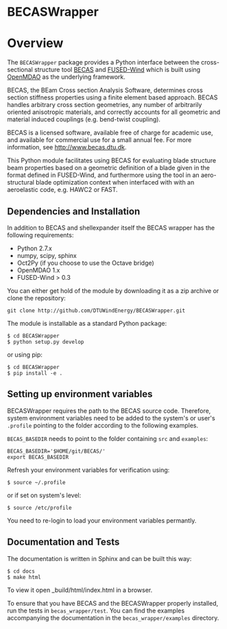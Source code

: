 # BECASWrapper

# Overview

The `BECASWrapper` package provides a Python interface between the cross-sectional structure tool [BECAS](http://www.becas.dtu.dk) and [FUSED-Wind](http://fusedwind.org) which is built using [OpenMDAO](http://openmdao.org) as the underlying framework.

BECAS, the BEam Cross section Analysis Software, determines cross section stiffness properties using a finite element based approach. BECAS handles arbitrary cross section geometries, any number of arbitrarily oriented anisotropic materials, and correctly accounts for all geometric and material induced couplings (e.g. bend-twist coupling).

BECAS is a licensed software, available free of charge for academic use, and available for commercial use for a small annual fee. For more information, see  http://www.becas.dtu.dk.

This Python module facilitates using BECAS for evaluating blade structure beam properties based on a geometric definition of a blade given in the format defined in FUSED-Wind, and furthermore using the tool in an aero-structural blade optimization context when interfaced with with an aeroelastic code, e.g. HAWC2 or FAST.

## Dependencies and Installation

In addition to BECAS  and shellexpander itself the BECAS wrapper has the following requirements:

* Python 2.7.x
* numpy, scipy, sphinx
* Oct2Py (if you choose to use the Octave bridge)
* OpenMDAO 1.x
* FUSED-Wind > 0.3

You can either get hold of the module by downloading it as a zip archive or clone the repository:

    git clone http://github.com/DTUWindEnergy/BECASWrapper.git

The module is installable as a standard Python package:

    $ cd BECASWrapper
    $ python setup.py develop

or using pip:

    $ cd BECASWrapper
    $ pip install -e .
    
## Setting up environment variables

BECASWrapper requires the path to the BECAS source code.
Therefore, system environment variables need to be added to the system's or user's `.profile` pointing to the folder according to the following examples.

`BECAS_BASEDIR` needs to point to the folder containing `src` and `examples`:

    
    BECAS_BASEDIR='$HOME/git/BECAS/'
    export BECAS_BASEDIR
    
Refresh your environment variables for verification using:

    $ source ~/.profile

or if set on system's level:
    
    $ source /etc/profile
    
You need to re-login to load your environment variables permantly.

## Documentation and Tests

The documentation is written in Sphinx and can be built this way:

    $ cd docs
    $ make html

To view it open _build/html/index.html in a browser.

To ensure that you have BECAS and the BECASWrapper properly installed, run the tests in `becas_wrapper/test`.
You can find the examples accompanying the documentation in the `becas_wrapper/examples` directory.
